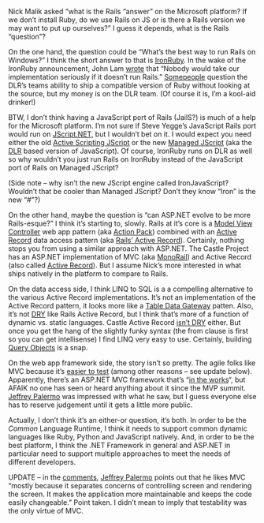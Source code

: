 Nick Malik asked “what is the Rails “answer” on the Microsoft platform?
If we don’t install Ruby, do we use Rails on JS or is there a Rails
version we may want to put up ourselves?” I guess it depends, what is
the Rails “question”?

On the one hand, the question could be “What’s the best way to run Rails
on Windows?” I think the short answer to that is
[IronRuby](http://www.iunknown.com/2007/04/introducing_iro.html). In the
wake of the IronRuby announcement, John Lam
[wrote](http://channel9.msdn.com/ShowPost.aspx?PostID=305092#305092)
that “Nobody would take our implementation seriously if it doesn’t run
Rails.”
[Some](http://ola-bini.blogspot.com/2007/06/there-can-be-only-one-tale-about-ruby.html)[people](http://martinfowler.com/bliki/RubyMicrosoft.html)
question the DLR’s teams ability to ship a compatible version of Ruby
without looking at the source, but my money is on the DLR team. (Of
course it is, I’m a kool-aid drinker!)

BTW, I don’t think having a JavaScript port of Rails (JailS?) is much of
a help for the Microsoft platform. I’m not sure if Steve Yegge’s
JavaScript Rails port would run on
[JScript.NET](http://en.wikipedia.org/wiki/JScript_.NET), but I wouldn’t
bet on it. I would expect you need either the old [Active Scripting
JScript](http://en.wikipedia.org/wiki/JScript) or the new [Managed
JScript](http://blogs.msdn.com/jscript/archive/2007/05/07/introducing-managed-jscript.aspx)
(aka the
[DLR](http://blogs.msdn.com/hugunin/archive/2007/04/30/a-dynamic-language-runtime-dlr.aspx)
based version of JavaScript). Of course, IronRuby runs on DLR as well so
why wouldn’t you just run Rails on IronRuby instead of the JavaScript
port of Rails on Managed JScript?

(Side note – why isn’t the new JScript engine called IronJavaScript?
Wouldn’t that be cooler than Managed JScript? Don’t they know “Iron” is
the new “\#”?)

On the other hand, maybe the question is “can ASP.NET evolve to be more
Rails-esque?” I think it’s starting to, slowly. Rails at it’s core is a
[Model View
Controller](http://www.martinfowler.com/eaaCatalog/modelViewController.html)
web app pattern (aka [Action
Pack](http://api.rubyonrails.org/files/vendor/rails/actionpack/README.html))
combined with an [Active
Record](http://www.martinfowler.com/eaaCatalog/activeRecord.html) data
access pattern (aka [Rails’ Active
Record](http://api.rubyonrails.org/files/vendor/rails/activerecord/README.html)).
Certainly, nothing stops you from using a similar approach with ASP.NET.
The Castle Project has an ASP.NET implementation of MVC (aka
[MonoRail](http://www.castleproject.org/monorail/index.html)) and Active
Record (also called [Active
Record](http://www.castleproject.org/activerecord/index.html)). But I
assume Nick’s more interested in what ships natively in the platform to
compare to Rails.

On the data access side, I think LINQ to SQL is a a compelling
alternative to the various Active Record implementations. It’s not an
implementation of the Active Record pattern, it looks more like a [Table
Data
Gateway](http://www.martinfowler.com/eaaCatalog/tableDataGateway.html)
patten. Also, it’s not [DRY](http://en.wikipedia.org/wiki/DRY) like
Rails Active Record, but I think that’s more of a function of dynamic
vs. static languages. Castle Active Record [isn’t
DRY](http://www.castleproject.org/activerecord/index.html) either. But
once you get the hang of the slightly funky syntax (the from clause is
first so you can get intellisense) I find LINQ very easy to use.
Certainly, building [Query
Objects](http://www.martinfowler.com/eaaCatalog/queryObject.html) is a
snap.

On the web app framework side, the story isn’t so pretty. The agile
folks like MVC because it’s [easier to
test](http://codebetter.com/blogs/jeremy.miller/archive/2007/03/07/Jay_2700_s-TDD-QuickStart_2C00_-and-the-underlying-problems-he-stumbled-into.aspx)
(among other reasons – see update below). Apparently, there’s an ASP.NET
MVC framework that’s “[in the
works](http://codebetter.com/blogs/jeffrey.palermo/archive/2007/03/16/Big-News-_2D00_-MVC-framework-for-ASP.NET-in-the-works-_2D00_-level-300.aspx)“,
but AFAIK no one has seen or heard anything about it since the MVP
summit. [Jeffrey
Palermo](http://codebetter.com/blogs/jeffrey.palermo/default.aspx) was
impressed with what he saw, but I guess everyone else has to reserve
judgement until it gets a little more public.

Actually, I don’t think it’s an either-or question, it’s both. In order
to be the *Common* Language Runtime, I think it needs to support common
dynamic languages like Ruby, Python and JavaScript natively. And, in
order to be the best platform, I think the .NET Framework in general and
ASP.NET in particular need to support multiple approaches to meet the
needs of different developers.

UPDATE – in the
[comments](http://devhawk.net/CommentView,guid,c444e0c2-f9e8-4625-b12a-7a4c00f859e8.aspx#commentstart),
[Jeffrey Palermo](http://www.jeffreypalermo.com/) points out that he
likes MVC “mostly because it separates concerns of controlling screen
and rendering the screen. It makes the application more maintainable and
keeps the code easily changeable.” Point taken. I didn’t mean to imply
that testability was the only virtue of MVC.
